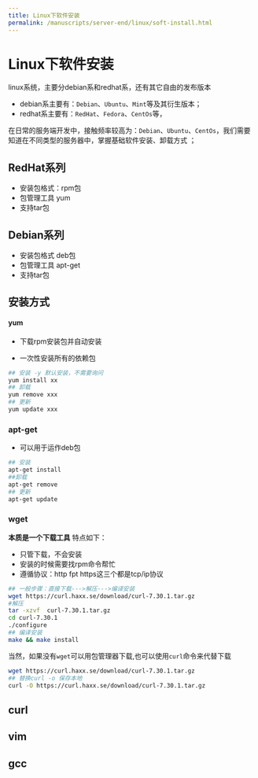 ```yaml
---
title: Linux下软件安装
permalink: /manuscripts/server-end/linux/soft-install.html
---
```


# Linux下软件安装

linux系统，主要分debian系和redhat系，还有其它自由的发布版本

- debian系主要有：`Debian`、`Ubuntu`、`Mint`等及其衍生版本；
- redhat系主要有：`RedHat`、`Fedora`、`CentOs`等，

在日常的服务端开发中，接触频率较高为：`Debian`、`Ubuntu`、`CentOs`，我们需要知道在不同类型的服务器中，掌握基础软件安装、卸载方式
；

## RedHat系列

- 安装包格式：rpm包
- 包管理工具 yum
- 支持tar包

## Debian系列

- 安装包格式 deb包
- 包管理工具 apt-get
- 支持tar包

## 安装方式

#### yum

- 下载rpm安装包并自动安装

- 一次性安装所有的依赖包

```bash
## 安装 -y 默认安装，不需要询问
yum install xx
## 卸载
yum remove xxx
## 更新
yum update xxx
```

### apt-get

- 可以用于运作deb包

```bash
## 安装
apt-get install
##卸载
apt-get remove
## 更新
apt-get update
```

### wget

**本质是一个下载工具** 特点如下：

- 只管下载，不会安装
- 安装的时候需要找rpm命令帮忙
- 遵循协议：http fpt https这三个都是tcp/ip协议

```bash
## 一般步骤：直接下载--->解压--->编译安装
wget https://curl.haxx.se/download/curl-7.30.1.tar.gz
#解压
tar -xzvf  curl-7.30.1.tar.gz 
cd curl-7.30.1
./configure
## 编译安装
make && make install
```

当然，如果没有`wget`可以用包管理器下载,也可以使用`curl`命令来代替下载

```bash
wget https://curl.haxx.se/download/curl-7.30.1.tar.gz
## 替换curl -o 保存本地
curl -O https://curl.haxx.se/download/curl-7.30.1.tar.gz

```

## curl

## vim

## gcc
